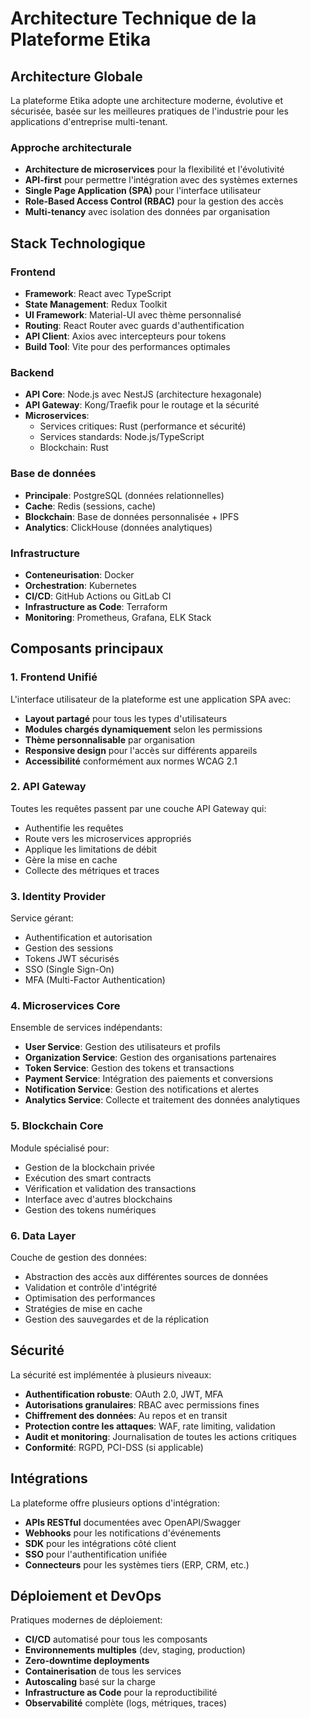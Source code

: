 # Architecture Technique de la Plateforme Etika

## Architecture Globale

La plateforme Etika adopte une architecture moderne, évolutive et sécurisée, basée sur les meilleures pratiques de l'industrie pour les applications d'entreprise multi-tenant.

### Approche architecturale

- **Architecture de microservices** pour la flexibilité et l'évolutivité
- **API-first** pour permettre l'intégration avec des systèmes externes
- **Single Page Application (SPA)** pour l'interface utilisateur
- **Role-Based Access Control (RBAC)** pour la gestion des accès
- **Multi-tenancy** avec isolation des données par organisation

## Stack Technologique

### Frontend

- **Framework**: React avec TypeScript
- **State Management**: Redux Toolkit
- **UI Framework**: Material-UI avec thème personnalisé
- **Routing**: React Router avec guards d'authentification
- **API Client**: Axios avec intercepteurs pour tokens
- **Build Tool**: Vite pour des performances optimales

### Backend

- **API Core**: Node.js avec NestJS (architecture hexagonale)
- **API Gateway**: Kong/Traefik pour le routage et la sécurité
- **Microservices**:
  - Services critiques: Rust (performance et sécurité)
  - Services standards: Node.js/TypeScript
  - Blockchain: Rust
  
### Base de données

- **Principale**: PostgreSQL (données relationnelles)
- **Cache**: Redis (sessions, cache)
- **Blockchain**: Base de données personnalisée + IPFS
- **Analytics**: ClickHouse (données analytiques)

### Infrastructure

- **Conteneurisation**: Docker
- **Orchestration**: Kubernetes
- **CI/CD**: GitHub Actions ou GitLab CI
- **Infrastructure as Code**: Terraform
- **Monitoring**: Prometheus, Grafana, ELK Stack

## Composants principaux

### 1. Frontend Unifié

L'interface utilisateur de la plateforme est une application SPA avec:

- **Layout partagé** pour tous les types d'utilisateurs
- **Modules chargés dynamiquement** selon les permissions
- **Thème personnalisable** par organisation
- **Responsive design** pour l'accès sur différents appareils
- **Accessibilité** conformément aux normes WCAG 2.1

### 2. API Gateway

Toutes les requêtes passent par une couche API Gateway qui:

- Authentifie les requêtes
- Route vers les microservices appropriés
- Applique les limitations de débit
- Gère la mise en cache
- Collecte des métriques et traces

### 3. Identity Provider

Service gérant:

- Authentification et autorisation
- Gestion des sessions
- Tokens JWT sécurisés
- SSO (Single Sign-On)
- MFA (Multi-Factor Authentication)

### 4. Microservices Core

Ensemble de services indépendants:

- **User Service**: Gestion des utilisateurs et profils
- **Organization Service**: Gestion des organisations partenaires
- **Token Service**: Gestion des tokens et transactions
- **Payment Service**: Intégration des paiements et conversions
- **Notification Service**: Gestion des notifications et alertes
- **Analytics Service**: Collecte et traitement des données analytiques

### 5. Blockchain Core

Module spécialisé pour:

- Gestion de la blockchain privée
- Exécution des smart contracts
- Vérification et validation des transactions
- Interface avec d'autres blockchains
- Gestion des tokens numériques

### 6. Data Layer

Couche de gestion des données:

- Abstraction des accès aux différentes sources de données
- Validation et contrôle d'intégrité
- Optimisation des performances
- Stratégies de mise en cache
- Gestion des sauvegardes et de la réplication

## Sécurité

La sécurité est implémentée à plusieurs niveaux:

- **Authentification robuste**: OAuth 2.0, JWT, MFA
- **Autorisations granulaires**: RBAC avec permissions fines
- **Chiffrement des données**: Au repos et en transit
- **Protection contre les attaques**: WAF, rate limiting, validation
- **Audit et monitoring**: Journalisation de toutes les actions critiques
- **Conformité**: RGPD, PCI-DSS (si applicable)

## Intégrations

La plateforme offre plusieurs options d'intégration:

- **APIs RESTful** documentées avec OpenAPI/Swagger
- **Webhooks** pour les notifications d'événements
- **SDK** pour les intégrations côté client
- **SSO** pour l'authentification unifiée
- **Connecteurs** pour les systèmes tiers (ERP, CRM, etc.)

## Déploiement et DevOps

Pratiques modernes de déploiement:

- **CI/CD** automatisé pour tous les composants
- **Environnements multiples** (dev, staging, production)
- **Zero-downtime deployments**
- **Containerisation** de tous les services
- **Autoscaling** basé sur la charge
- **Infrastructure as Code** pour la reproductibilité
- **Observabilité** complète (logs, métriques, traces)